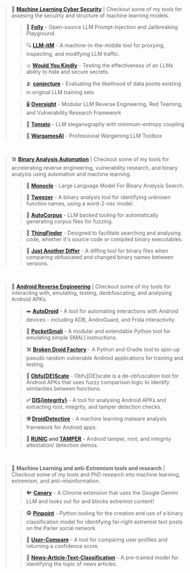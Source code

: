 > 🤖 **[Machine Learning Cyber Security](https://github.com/user1342/Awesome-LLM-Red-Teaming)** | 
> Checkout some of my tools for assesing the secuirty and structure of machine learning models.
> > 🏰 **[Folly](https://github.com/user1342/Folly)** - Open-source LLM Prompt-Injection and Jailbreaking Playground.
>
> > 🔍 **[LLM-itM](https://github.com/user1342/LLM-itM)** - A machine-in-the-middle tool for proxying, inspecting, and modifying LLM traffic.
> 
> >⚔️ **[Would You Kindly](https://github.com/user1342/Would-You-Kindly)** - Testing the effectiveness of an LLMs ability to hide and secure secrets.
> 
> > 🫂 **[conjecture](https://github.com/user1342/conjecture)** - Evaluating the likelihood of data points existing in original LLM training sets
> 
> > 🖥️ **[Oversight](https://github.com/user1342/Oversight)** - Modular LLM Reverse Engineering, Red Teaming, and Vulnerability Research Framework
> 
> > 🍅 **[Tomato](https://github.com/user1342/Tomato)** - LLM steganography with minimum-entropy coupling
> 
>> 🎲 **[WargamesAI](https://github.com/user1342/WargamesAI)** - Professional Wargaming LLM Toolbox

<br>

> 🛠️ **[Binary Analysis Automation](https://github.com/user1342/Awesome-Binary-Analysis-Automation)** | 
> Checkout some of my tools for accelerating reverse engineering, vulnerability research, and binary analysis using automation and machine learning.
> > 🧐 **[Monocle](https://www.youtube.com/watch?v=Ekag3HKjjY0)** - Large Language Model For Binary Analysis Search.
> 
> > 🥢 **[Tweezer](https://www.youtube.com/watch?v=Ekag3HKjjY0)** - A binary analysis tool for identifying unknown function names, using a word-2-vec model.
> 
> > 🐇 **[AutoCorpus](https://github.com/user1342/AutoCorpus)** - LLM backed tooling for automatically generating corpus files for fuzzing.
>
> > 🔦 **[ThingFinder](https://github.com/user1342/ThingFinder)** - Designed to facilitate searching and analysing code, whether it's source code or compiled binary executables.
> 
> > 📁 **[Just Another Differ](https://github.com/user1342/Just-Another-Differ)** -  A diffing tool for binary files when comparing obfuscated and changed binary names between versions.

<br>

> 📱 **[Android Reverse Engineering](https://github.com/user1342/Awesome-Android-Reverse-Engineering)** | 
> Checkout some of my tools for interacting with, emulating, testing, deobfuscating, and analysing Android APKs. 
> > ➡️ **[AutoDroid](https://github.com/user1342/AutoDroid)** - A tool for automating interactions with Android devices - including ADB, AndroGuard, and Frida interactivity.
>  
> > 👝 **[PocketSmali](https://github.com/user1342/PocketSmali)** - A modular and extendable Python tool for emulating simple SMALI instructions.
>  
> > 🛠️ **[Broken Droid Factory](https://github.com/user1342/Broken-Droid-Factory)** - A Python and Gradle tool to spin-up pseudo random vulnerable Android applications for training and testing.
>  
> > **🫣 [Obfu[DE]Scate](https://github.com/user1342/Obfu-DE-Scate)** - Obfu[DE]scate is a de-obfuscation tool for Android APKs that uses fuzzy comparison logic to identify similarities between functions.
>  
> > **✅ [DIS{integrity}](https://github.com/user1342/DISintegrity)** - A tool for analysing Android APKs and extracting root, integrity, and tamper detection checks.
> 
> > **☢️ [DroidDetective](https://github.com/user1342/DroidDetective)** - A machine learning malware analysis framework for Android apps.
> 
> > **💾 [RUNIC](https://github.com/user1342/RUNIC) and [TAMPER](https://github.com/user1342/Tamper)** - Android tamper, root, and integrity attestation/ detection demos.

<br>

> 🔎 **Machine Learning and anti-Extremism tools and research** | 
> Checkout some of my tools and PhD research into machine learning, extremism, and anti-misinformation.
> > 🐦 **[Canary](https://github.com/CartographerLabs/Canary)** - A Chrome extension that uses the Google Gemini LLM and looks out for and blocks extremist content!
> 
> > 🕵️ **[Pinpoint](https://github.com/CartographerLabs/Pinpoint)** - Python tooling for the creation and use of a binary classification model for identifying far-right extremist text posts on the Parler social network.
>  
> > 👤 **[User-Compare](https://github.com/CartographerLabs/User-Compare)** - A tool for comparing user profiles and returning a confidence score.
>  
> > 📰 **[News-Article-Text-Classification](https://github.com/CartographerLabs/News-Article-Text-Classification)** - A pre-trained model for identifying the topic of news articles.
